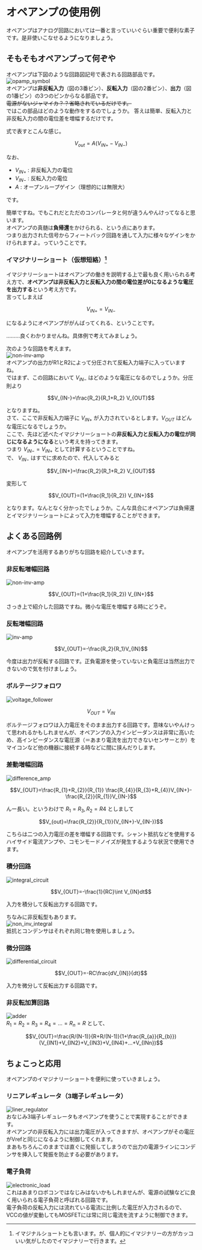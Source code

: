 # オペアンプの使用例  

オペアンプはアナログ回路においては一番と言っていいぐらい重要で便利な素子です。是非使いこなせるようになりましょう。  

## そもそもオペアンプって何ぞや  
オペアンプは下図のような回路図記号で表される回路部品です。  
![opamp_symbol](images/op-amp_symbol.png)  
オペアンプは**非反転入力**（図の3番ピン）、**反転入力**（図の2番ピン）、**出力**（図の1番ピン）の3つのピンからなる部品です。  
~~電源がないジャマイカ？？省略されているだけです。~~  
ではこの部品はどのような動作をするのでしょうか。  答えは簡単、反転入力と非反転入力の間の電位差を増幅するだけです。  

式で表すとこんな感じ。  

```math
V_{out}=A(V_{IN+}-V_{IN-})
```

なお、  

- $V_{IN+}$ : 非反転入力の電位
- $V_{IN-}$ : 反転入力の電位
- $A$ : オープンループゲイン（理想的には無限大）  

です。  

簡単ですね。でもこれだとただのコンパレータと何が違うんやんけってなると思います。  
オペアンプの真髄は**負帰還**をかけられる、という点にあります。  
つまり出力された信号からフィートバック回路を通して入力に様々なゲインをかけられますよ。っていうことです。  

### イマジナリーショート（仮想短絡）[^1]  
イマジナリーショートはオペアンプの働きを説明する上で最も良く用いられる考え方で、**オペアンプは非反転入力と反転入力の間の電位差が0になるような電圧を出力する**という考え方です。  
言ってしまえば  

```math
V_{IN+}=V_{IN-}
```

になるようにオペアンプががんばってくれる、ということです。

………良くわかりませんね。具体例で考えてみましょう。  

次のような回路を考えます。  
![non-inv-amp](images/non-inv_amp.png)  
オペアンプの出力がR1とR2によって分圧されて反転入力端子に入っていますね。  
ではまず、この回路において $V_{IN-}$ はどのような電圧になるのでしょうか。分圧則より  

```math
V_{IN-}=\frac{R_2}{R_1+R_2} V_{OUT}
```

となりますね。  
さて、ここで非反転入力端子に $V_{IN+}$ が入力されているとします。$V_{OUT}$ はどんな電圧になるでしょうか。  
ここで、先ほど述べたイマジナリーショートの**非反転入力と反転入力の電位が同じになるようになる**という考えを持ってきます。  
つまり $V_{IN-}=V_{IN+}$ として計算するということですね。  
で、 $V_{IN-}$ はすでに求めたので、代入してみると  

```math
V_{IN+}=\frac{R_2}{R_1+R_2} V_{OUT}
```

変形して  

```math
V_{OUT}=(1+\frac{R_1}{R_2}) V_{IN+}
```

となります。なんとなく分かったでしょうか。こんな具合にオペアンプは負帰還とイマジナリーショートによって入力を増幅することができます。

## よくある回路例  

オペアンプを活用するありがちな回路を紹介していきます。

### 非反転増幅回路  

![non-inv-amp](images/non-inv_amp.png)  

```math
V_{OUT}=(1+\frac{R_1}{R_2}) V_{IN+}
```

さっき上で紹介した回路ですね。微小な電圧を増幅する時にどうぞ。  

### 反転増幅回路  

![inv-amp](images/inv_amp.png)  

```math
V_{OUT}=-\frac{R_2}{R_1}V_{IN}
```

今度は出力が反転する回路です。正負電源を使っていないと負電圧は当然出力できないので気を付けましょう。

### ボルテージフォロワ  

![voltage_follower](images/voltage_follower.png)  

```math
V_{OUT}=V_{IN}
```

ボルテージフォロワは入力電圧をそのまま出力する回路です。意味ないやんけって思われるかもしれませんが、オペアンプの入力インピーダンスは非常に高いため、高インピーダンスな電圧源（＝あまり電流を出力できないセンサーとか）をマイコンなど他の機器に接続する時などに間に挟んだりします。

### 差動増幅回路  

![difference_amp](images/difference_amp.png)  

```math
V_{OUT}=\frac{R_{1}+R_{2}}{R_{1}} \frac{R_{4}}{R_{3}+R_{4}}V_{IN+}-\frac{R_{2}}{R_{1}}V_{IN-}
```

んー長い。というわけで $R_1=R_3,R_2=R4$ としまして  

```math
V_{out}=\frac{R_{2}}{R_{1}}(V_{IN+}-V_{IN-})
```

こちらは二つの入力電圧の差を増幅する回路です。シャント抵抗などを使用するハイサイド電流アンプや、コモンモードノイズが発生するような状況で使用できます。

### 積分回路  

![integral_circuit](images/integral_circuit.png)  

```math
V_{OUT}=-\frac{1}{RC}\int V_{IN}dt
```

入力を積分して反転出力する回路です。  

ちなみに非反転型もあります。  
![non_inv_integral](images/non_inv_integral.png)  
抵抗とコンデンサはそれぞれ同じ物を使用しましょう。  

### 微分回路  

![differential_circuit](images/differential_circuit.png)  

```math
V_{OUT}=-RC\frac{dV_{IN}}{dt}
```

入力を微分して反転出力する回路です。  

### 非反転加算回路  

![adder](images/adder.png)  
$R_{1}=R_{2}=R_{3}=R_{4}=...=R_{n}=R$ として、  

```math
V_{OUT}=\frac{R/(N-1)}{R+R/(N-1)}(1+\frac{R_{a}}{R_{b}})(V_{IN1}+V_{IN2}+V_{IN3}+V_{IN4}+...+V_{INn})
```

## ちょこっと応用

オペアンプのイマジナリーショートを便利に使っていきましょう。  

### リニアレギュレータ（3端子レギュレータ）  

![liner_regulator](images/liner_regulator.png)  
おなじみ3端子レギュレータもオペアンプを使うことで実現することができます。  
オペアンプの非反転入力には出力電圧が入ってきますが、オペアンプがその電圧がVrefと同じになるように制御してくれます。  
まあもちろんこのままでは直ぐに発振してしまうので出力の電源ラインにコンデンサを挿入して発振を防止する必要があります。  

### 電子負荷  

![electronic_load](images/electronic_load.png)  
これはあまりロボコンではなじみはないかもしれませんが、電源の試験などに良く用いられる電子負荷と呼ばれる回路です。  
電子負荷の反転入力には流れている電流に比例した電圧が入力されるので、VCCの値が変動してもMOSFETには常に同じ電流を流すように制御できます。

[^1]:イマジナルショートとも言います。が、個人的にイマジナリーの方がカッコいい気がしたのでイマジナリーで行きます。